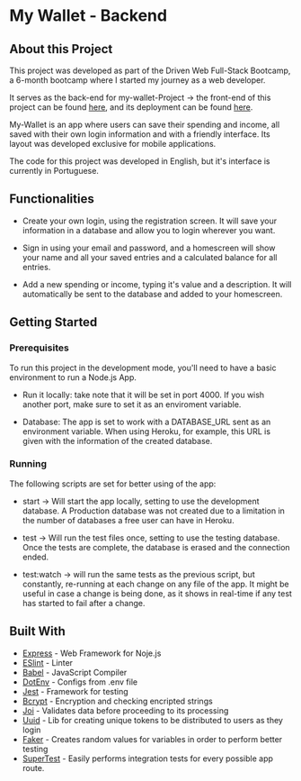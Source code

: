 # My Wallet - Backend

## About this Project

This project was developed as part of the Driven Web Full-Stack Bootcamp, a 6-month bootcamp where I started my journey as a web developer.

It serves as the back-end for my-wallet-Project -> the front-end of this project can be found [here](https://github.com/CarlosEFPaiva/Project_My_Wallet_FrontEnd), and its deployment can be found [here](https://project-my-wallet-front-end.vercel.app/).

My-Wallet is an app where users can save their spending and income, all saved with their own login information and with a friendly interface. Its layout was developed exclusive for mobile applications.

The code for this project was developed in English, but it's interface is currently in Portuguese.

## Functionalities

- Create your own login, using the registration screen. It will save your information in a database and allow you to login wherever you want.

- Sign in using your email and password, and a homescreen will show your name and all your saved entries and a calculated balance for all entries.

- Add a new spending or income, typing it's value and a description. It will automatically be sent to the database and added to your homescreen.

## Getting Started

### Prerequisites

To run this project in the development mode, you'll need to have a basic environment to run a Node.js App.

- Run it locally: take note that it will be set in port 4000. If you wish another port, make sure to set it as an enviroment variable.

- Database: The app is set to work with a DATABASE_URL sent as an environment variable. When using Heroku, for example, this URL is given with the information of the created database.

### Running

The following scripts are set for better using of the app:

- start -> Will start the app locally, setting to use the development database. A Production database was not created due to a limitation in the number of databases a free user can have in Heroku.

- test -> Will run the test files once, setting to use the testing database. Once the tests are complete, the database is erased and the connection ended.

- test:watch -> will run the same tests as the previous script, but constantly, re-running at each change on any file of the app. It might be useful in case a change is being done, as it shows in real-time if any test has started to fail after a change.


## Built With

- [Express](https://expressjs.com/) - Web Framework for Noje.js
- [ESlint](https://eslint.org/) - Linter
- [Babel](https://babeljs.io/) - JavaScript Compiler
- [DotEnv](https://www.npmjs.com/package/dotenv) - Configs from .env file
- [Jest](https://jestjs.io/) - Framework for testing
- [Bcrypt](https://www.npmjs.com/package/bcrypt) - Encryption and checking encripted strings
- [Joi](https://www.npmjs.com/package/joi) - Validates data before proceeding to its processing
- [Uuid](https://www.npmjs.com/package/uuid) - Lib for creating unique tokens to be distributed to users as they login
- [Faker](https://www.npmjs.com/package/faker) - Creates random values for variables in order to perform better testing
- [SuperTest](https://www.npmjs.com/package/supertest) - Easily performs integration tests for every possible app route.
